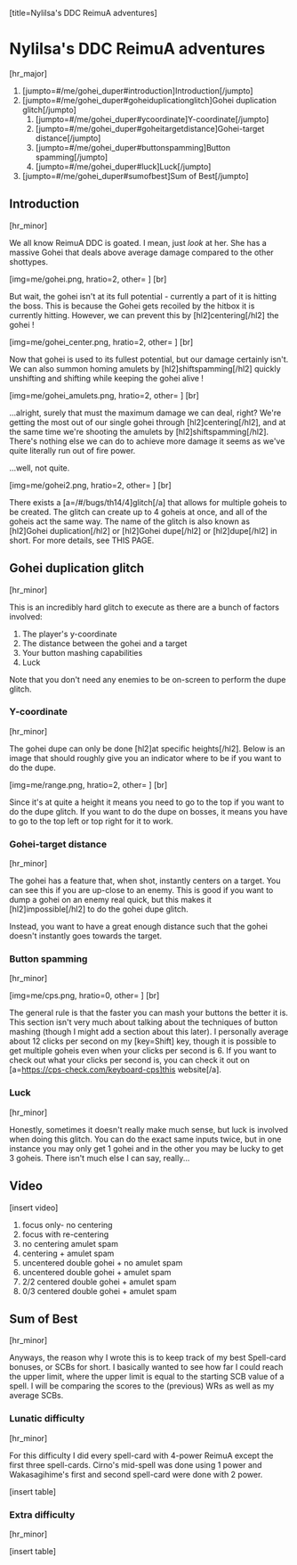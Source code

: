 [title=Nylilsa's DDC ReimuA adventures]
# Nylilsa's DDC ReimuA adventures
[hr_major]

<ol class='toc'>
    <li>[jumpto=#/me/gohei_duper#introduction]Introduction[/jumpto]</li>
    <li>[jumpto=#/me/gohei_duper#goheiduplicationglitch]Gohei duplication glitch[/jumpto]
        <ol>
            <li>[jumpto=#/me/gohei_duper#ycoordinate]Y-coordinate[/jumpto]</li>
            <li>[jumpto=#/me/gohei_duper#goheitargetdistance]Gohei-target distance[/jumpto]</li>
            <li>[jumpto=#/me/gohei_duper#buttonspamming]Button spamming[/jumpto]</li>
            <li>[jumpto=#/me/gohei_duper#luck]Luck[/jumpto]</li>
        </ol>
    </li>
    <li>[jumpto=#/me/gohei_duper#sumofbest]Sum of Best[/jumpto]</li>
</ol>

## Introduction
[hr_minor]

We all know ReimuA DDC is goated. I mean, just _look_ at her. She has a massive Gohei that deals above average damage compared to the other shottypes.

[img=me/gohei.png, hratio=2, other= ] [br]

But wait, the gohei isn't at its full potential - currently a part of it is hitting the boss. This is because the Gohei gets recoiled by the hitbox it is currently hitting. However, we can prevent this by [hl2]centering[/hl2] the gohei !

[img=me/gohei_center.png, hratio=2, other= ] [br]

Now that gohei is used to its fullest potential, but our damage certainly isn't. We can also summon homing amulets by [hl2]shiftspamming[/hl2] quickly unshifting and shifting while keeping the gohei alive !

[img=me/gohei_amulets.png, hratio=2, other= ] [br]

...alright, surely that must the maximum damage we can deal, right? We're getting the most out of our single gohei through [hl2]centering[/hl2], and at the same time we're shooting the amulets by [hl2]shiftspamming[/hl2]. There's nothing else we can do to achieve more damage it seems as we've quite literally run out of fire power.

...well, not quite.

[img=me/gohei2.png, hratio=2, other= ] [br]

There exists a [a=/#/bugs/th14/4]glitch[/a] that allows for multiple goheis to be created. The glitch can create up to 4 goheis at once, and all of the goheis act the same way. The name of the glitch is also known as [hl2]Gohei duplication[/hl2] or [hl2]Gohei dupe[/hl2] or [hl2]dupe[/hl2] in short. For more details, see THIS PAGE.

## Gohei duplication glitch
[hr_minor]

This is an incredibly hard glitch to execute as there are a bunch of factors involved:

1. The player's y-coordinate
2. The distance between the gohei and a target
3. Your button mashing capabilities
4. Luck

Note that you don't need any enemies to be on-screen to perform the dupe glitch.

### Y-coordinate
[hr_minor]

The gohei dupe can only be done [hl2]at specific heights[/hl2]. Below is an image that should roughly give you an indicator where to be if you want to do the dupe.

[img=me/range.png, hratio=2, other= ] [br]

Since it's at quite a height it means you need to go to the top if you want to do the dupe glitch. If you want to do the dupe on bosses, it means you have to go to the top left or top right for it to work.

### Gohei-target distance
[hr_minor]

The gohei has a feature that, when shot, instantly centers on a target. You can see this if you are up-close to an enemy. This is good if you want to dump a gohei on an enemy real quick, but this makes it [hl2]impossible[/hl2] to do the gohei dupe glitch.

Instead, you want to have a great enough distance such that the gohei doesn't instantly goes towards the target.

### Button spamming
[hr_minor]

[img=me/cps.png, hratio=0, other= ] [br]

The general rule is that the faster you can mash your buttons the better it is. This section isn't very much about talking about the techniques of button mashing (though I might add a section about this later). I personally average about 12 clicks per second on my [key=Shift] key, though it is possible to get multiple goheis even when your clicks per second is 6. If you want to check out what your clicks per second is, you can check it out on [a=https://cps-check.com/keyboard-cps]this website[/a].

### Luck
[hr_minor]

Honestly, sometimes it doesn't really make much sense, but luck is involved when doing this glitch. You can do the exact same inputs twice, but in one instance you may only get 1 gohei and in the other you may be lucky to get 3 goheis. There isn't much else I can say, really...

## Video

[insert video]

1. focus only- no centering
2. focus with re-centering
3. no centering amulet spam
4. centering + amulet spam
5. uncentered double gohei + no amulet spam
6. uncentered double gohei + amulet spam
7. 2/2 centered double gohei + amulet spam
8. 0/3 centered double gohei + amulet spam


## Sum of Best
[hr_minor]

Anyways, the reason why I wrote this is to keep track of my best Spell-card bonuses, or SCBs for short. I basically wanted to see how far I could reach the upper limit, where the upper limit is equal to the starting SCB value of a spell. I will be comparing the scores to the (previous) WRs as well as my average SCBs.

### Lunatic difficulty
[hr_minor]

For this difficulty I did every spell-card with 4-power ReimuA except the first three spell-cards. Cirno's mid-spell was done using 1 power and Wakasagihime's first and second spell-card were done with 2 power.


[insert table]


### Extra difficulty
[hr_minor]

[insert table]